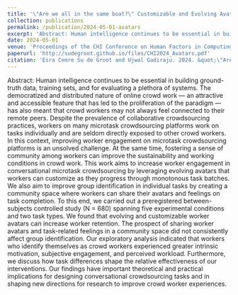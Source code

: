 ```yaml
---
title: '\"Are we all in the same boat?\" Customizable and Evolving Avatars to Improve Worker Engagement and Foster a Sense of Community in Online Crowd Work'
collection: publications
permalink: /publication/2024-05-01-avatars
excerpt: 'Abstract: Human intelligence continues to be essential in building ground-truth data, training sets, and for evaluating a plethora of systems. The democratized and distributed nature of online crowd work — an attractive and accessible feature that has led to the proliferation of the paradigm — has also meant that crowd workers may not always feel connected to their remote peers. Despite the prevalence of collaborative crowdsourcing practices, workers on many microtask crowdsourcing platforms work on tasks individually and are seldom directly exposed to other crowd workers. In this context, improving worker engagement on microtask crowdsourcing platforms is an unsolved challenge. At the same time, fostering a sense of community among workers can improve the sustainability and working conditions in crowd work. This work aims to increase worker engagement in conversational microtask crowdsourcing by leveraging evolving avatars that workers can customize as they progress through monotonous task batches. We also aim to improve group identification in individual tasks by creating a community space where workers can share their avatars and feelings on task completion. To this end, we carried out a preregistered between-subjects controlled study (N = 680) spanning five experimental conditions and two task types. We found that evolving and customizable worker avatars can increase worker retention. The prospect of sharing worker avatars and task-related feelings in a community space did not consistently affect group identification. Our exploratory analysis indicated that workers who identify themselves as crowd workers experienced greater intrinsic motivation, subjective engagement, and perceived workload. Furthermore, we discuss how task differences shape the relative effectiveness of our interventions. Our findings have important theoretical and practical implications for designing conversational crowdsourcing tasks and in shaping new directions for research to improve crowd worker experiences.'
date: 2024-05-01
venue: 'Proceedings of the CHI Conference on Human Factors in Computing Systems (CHI ’24)'
paperurl: 'http://sudegroot.github.io/files/CHI2024_Avatars.pdf'
citation: 'Esra Cemre Su de Groot and Ujwal Gadiraju. 2024. &quot;\"Are we all in the same boat?\" Customizable and Evolving Avatars to Improve Worker Engagement and Foster a Sense of Community in Online Crowd Work.&quot; <i>In Proceedings of the CHI Conference on Human Factors in Computing Systems (CHI ’24), May 11–16, 2024, Honolulu, HI, USA.</i>. (pp. 95-107).'
---
```


Abstract:
Human intelligence continues to be essential in building ground-truth data, training sets, and for evaluating a plethora of systems. The democratized and distributed nature of online crowd work — an attractive and accessible feature that has led to the proliferation of the paradigm — has also meant that crowd workers may not always feel connected to their remote peers. Despite the prevalence of collaborative crowdsourcing practices, workers on many microtask crowdsourcing platforms work on tasks individually and are seldom directly exposed to other crowd workers. In this context, improving worker engagement on microtask crowdsourcing platforms is an unsolved challenge. At the same time, fostering a sense of community among workers can improve the sustainability and working conditions in crowd work. This work aims to increase worker engagement in conversational microtask crowdsourcing by leveraging evolving avatars that workers can customize as they progress through monotonous task batches. We also aim to improve group identification in individual tasks by creating a community space where workers can share their avatars and feelings on task completion. To this end, we carried out a preregistered between-subjects controlled study (N = 680) spanning five experimental conditions and two task types. We found that evolving and customizable worker avatars can increase worker retention. The prospect of sharing worker avatars and task-related feelings in a community space did not consistently affect group identification. Our exploratory analysis indicated that workers who identify themselves as crowd workers experienced greater intrinsic motivation, subjective engagement, and perceived workload. Furthermore, we discuss how task differences shape the relative effectiveness of our interventions. Our findings have important theoretical and practical implications for designing conversational crowdsourcing tasks and in shaping new directions for research to improve crowd worker experiences.